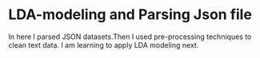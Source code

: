 # LDA-modeling and Parsing Json file
In here I parsed JSON datasets.Then I used pre-processing techniques to clean text data. I am learning to apply LDA modeling next.
